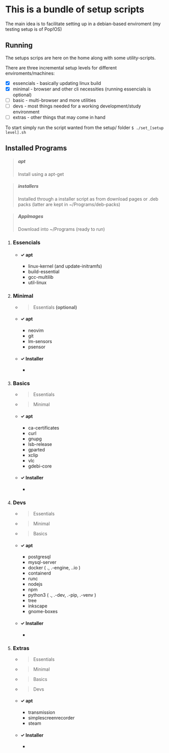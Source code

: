 # This is a bundle of setup scripts

The main idea is to facilitate setting up in a debian-based enviroment (my testing setup is of Pop!OS)

## Running

The setups scrips are here on the home along with some utility-scripts.

There are three incremental setup levels for different enviroments/machines:
 - [X] essencials - basically updating linux build
 - [X] minimal    - browser and other cli necessities (running essencials is optional)
 - [ ] basic      - multi-browser and more utilities
 - [ ] devs       - most things needed for a working development/study environment
 - [ ] extras     - other things that may come in hand

To start simply run the script wanted from the setup/ folder
```$ ./set_[setup level].sh```


## Installed Programs

> ##### apt
> Install using a apt-get

> ##### installers
> Installed through a installer script as from download pages or .deb packs (latter are kept in ~/Programs/deb-packs)

> ##### AppImages
> Download into ~/Programs (ready to run)


 1. ### Essencials
    - #### &check; apt
      - linux-kernel (and update-initramfs)
      - build-essential
      - gcc-multilib
      - util-linux

 2. ### Minimal
    - > Essentials **(optional)**
    - #### &check; apt
      - neovim
      - git
      - lm-sensors
      - psensor
    - #### &check; Installer
      - 

 3. ### Basics
    - > Essentials
    - > Minimal
    - #### &check; apt
      - ca-certificates
      - curl
      - gnupg
      - lsb-release
      - gparted
      - xclip
      - vlc
      - gdebi-core
    - #### &check; Installer
      - 

 4. ### Devs
    - > Essentials
    - > Minimal 
    - > Basics
    - #### &check; apt
      - postgresql
      - mysql-server
      - docker ( ., .-engine, ..io )
      - containerd
      - runc
      - nodejs
      - npm 
      - python3 ( ., .-dev, .-pip, .-venv )
      - tree
      - inkscape
      - gnome-boxes
    - #### &check; Installer
      - 

 5. ### Extras
    - >  Essentials
    - >  Minimal 
    - >  Basics
    - >  Devs
    - #### &check; apt
      - transmission
      - simplescreenrecorder
      - steam
    - #### &check; Installer
      - 

